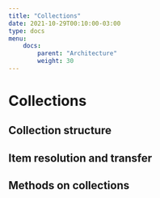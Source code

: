 ```yaml
---
title: "Collections"
date: 2021-10-29T00:10:00-03:00
type: docs
menu:
    docs:
        parent: "Architecture"
        weight: 30
---
```


# Collections


## Collection structure


## Item resolution and transfer


## Methods on collections

